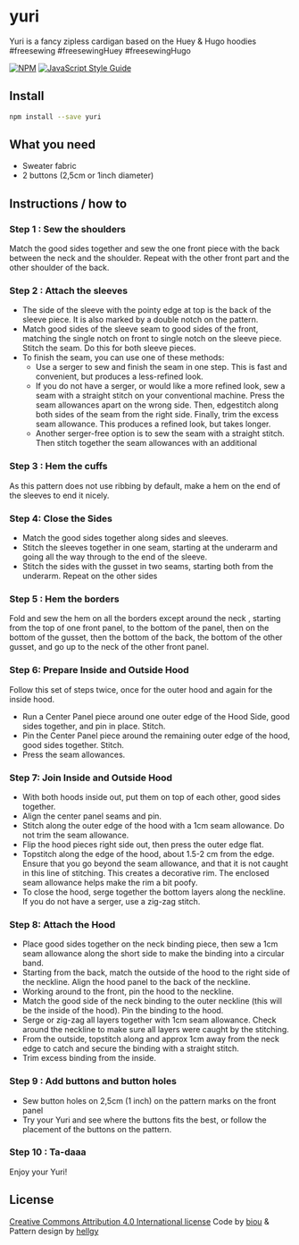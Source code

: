 # yuri
Yuri is a fancy zipless cardigan based on the Huey & Hugo hoodies #freesewing #freesewingHuey #freesewingHugo


>

[![NPM](https://img.shields.io/npm/v/yuri.svg)](https://www.npmjs.com/package/yuri) [![JavaScript Style Guide](https://img.shields.io/badge/code_style-standard-brightgreen.svg)](https://standardjs.com)

## Install

```bash
npm install --save yuri
```

 
## What you need
- Sweater fabric
- 2 buttons (2,5cm or 1inch diameter)

## Instructions / how to

### Step 1 :  Sew the shoulders
Match the good sides together and sew the one front piece with the back between the neck and the shoulder. 
Repeat with the other front part and the other shoulder of the back.

### Step 2 : Attach the sleeves

- The side of the sleeve with the pointy edge at top is the back of the sleeve piece. It is also marked by a double notch on the pattern. 
- Match good sides of the sleeve seam to good sides of the front, matching the single notch on front to single notch on the sleeve piece. Stitch the seam. Do this for both sleeve pieces. 
- To finish the seam, you can use one of these methods:
  - Use a serger to sew and finish the seam in one step. This is fast and convenient, but produces a less-refined look.
  - If you do not have a serger, or would like a more refined look, sew a seam with a straight stitch on your conventional machine. Press the seam allowances apart on the wrong side. Then, edgestitch along both sides of the seam from the right side. Finally, trim the excess seam allowance. This produces a refined look, but takes longer.
  - Another serger-free option is to sew the seam with a straight stitch. Then stitch together the seam allowances with an additional 

### Step 3 : Hem the cuffs
As this pattern does not use ribbing by default, make a hem on the end of the sleeves to end it nicely.

### Step 4: Close the Sides
- Match the good sides together along sides and sleeves.
- Stitch the sleeves together in one seam, starting at the underarm and going all the way through to the end of the sleeve. 
- Stitch the sides with the gusset in two seams, starting both from the underarm. Repeat on the other sides

### Step 5 : Hem the borders
Fold and sew the hem on all the borders except around the neck , starting from the top of one front panel, to the bottom of the panel, then on the bottom of the gusset, then the bottom of the back, the bottom of the other gusset, and go up to the neck of the other front panel.

### Step 6: Prepare Inside and Outside Hood
Follow this set of steps twice, once for the outer hood and again for the inside hood.

- Run a Center Panel piece around one outer edge of the Hood Side, good sides together, and pin in place. Stitch.
- Pin the Center Panel piece around the remaining outer edge of the hood, good sides together. Stitch.
- Press the seam allowances.

### Step 7: Join Inside and Outside Hood
* With both hoods inside out, put them on top of each other, good sides together.
* Align the center panel seams and pin.
* Stitch along the outer edge of the hood with a 1cm seam allowance. Do not trim the seam allowance.
* Flip the hood pieces right side out, then press the outer edge flat.
* Topstitch along the edge of the hood, about 1.5-2 cm from the edge. Ensure that you go beyond the seam allowance, and that it is not caught in this line of stitching. This creates a decorative rim. The enclosed seam allowance helps make the rim a bit poofy.
* To close the hood, serge together the bottom layers along the neckline. If you do not have a serger, use a zig-zag stitch.

### Step 8: Attach the Hood
* Place good sides together on the neck binding piece, then sew a 1cm seam allowance along the short side to make the binding into a circular band.
* Starting from the back, match the outside of the hood to the right side of the neckline. Align the hood panel to the back of the neckline.
* Working around to the front, pin the hood to the neckline.
* Match the good side of the neck binding to the outer neckline (this will be the inside of the hood). Pin the binding to the hood.
* Serge or zig-zag all layers together with 1cm seam allowance. Check around the neckline to make sure all layers were caught by the stitching.
* From the outside, topstitch along and approx 1cm away from the neck edge to catch and secure the binding with a straight stitch. 
* Trim excess binding from the inside.


### Step 9 : Add buttons and button holes
* Sew button holes on 2,5cm (1 inch) on the pattern marks on the front panel
* Try your Yuri and see where the buttons fits the best, or follow the placement of the buttons on the pattern.

### Step 10 : Ta-daaa
Enjoy your Yuri!

## License


[Creative Commons Attribution 4.0 International license](https://creativecommons.org/licenses/by/4.0/)
Code by [biou](https://github.com/biou) & Pattern design by [hellgy](https://github.com/hellgy) 
 
 
